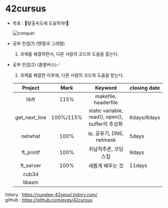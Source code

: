 # 42cursus

- 목표 : 🚀탈출속도에 도달하자!🚀 

  ![conquer](https://user-images.githubusercontent.com/56223639/89616472-66044680-d8c3-11ea-8cb5-e3ccd057ae23.gif)

- 공부 컨셉(1) (헨젤과 그레텔)
  
  1. 과제를 해결하면서, 다른 사람의 코드와 도움을 줍는다.
  
- 공부 컨셉(2) (콜롬버스)✅
  1. 과제를 해결한 이후에, 다른 사람의 코드와 도움을 받는다.
  
  |    Project    | Mark  |                     Keyword                      | closing date |
  | :-----------: | :---: | :----------------------------------------------: | ------------ |
  |     libft     | 115%  |               makefile, headerfile               |              |
  | get_next_line | 100%/115% |static variable, read(), open(), buffer의 추상화| 6days/6days |
  |    netwhat    | 100%  |             ip, 공유기, DNS, netmask               | 5days |
  |   ft_printf   | 100%  |              귀납적추론, 코딩스킬                     | 9days |
  |   ft_server   | 100% | 새롭게 배우는 것 | 11days |
  |     cub3d     |       |                                                  |              |
  |    libasm     |       |                                                  |              |

tistory : https://yunslee-42seoul.tistory.com/  
github : https://github.com/exgs/42cursus
